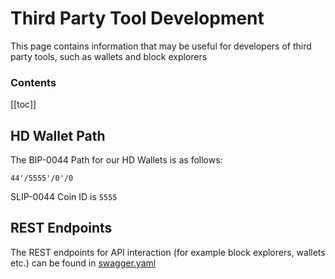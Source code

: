 # Third Party Tool Development

This page contains information that may be useful for developers of third party tools, such as wallets and block explorers

### Contents

[[toc]]

## HD Wallet Path

The BIP-0044 Path for our HD Wallets is as follows:

`44'/5555'/0'/0`   

SLIP-0044 Coin ID is `5555`

## REST Endpoints

The REST endpoints for API interaction (for example block explorers, wallets etc.) can be found in [swagger.yaml](https://github.com/unification-com/mainchain/blob/master/client/lcd/swagger-ui/swagger.yaml)

